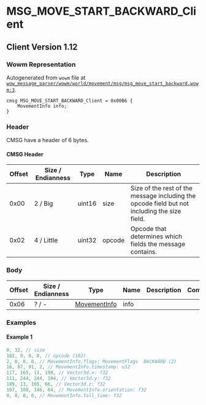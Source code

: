 # MSG_MOVE_START_BACKWARD_Client

## Client Version 1.12

### Wowm Representation

Autogenerated from `wowm` file at [`wow_message_parser/wowm/world/movement/msg/msg_move_start_backward.wowm:3`](https://github.com/gtker/wow_messages/tree/main/wow_message_parser/wowm/world/movement/msg/msg_move_start_backward.wowm#L3).
```rust,ignore
cmsg MSG_MOVE_START_BACKWARD_Client = 0x00B6 {
    MovementInfo info;
}
```
### Header

CMSG have a header of 6 bytes.

#### CMSG Header

| Offset | Size / Endianness | Type   | Name   | Description |
| ------ | ----------------- | ------ | ------ | ----------- |
| 0x00   | 2 / Big           | uint16 | size   | Size of the rest of the message including the opcode field but not including the size field.|
| 0x02   | 4 / Little        | uint32 | opcode | Opcode that determines which fields the message contains.|

### Body

| Offset | Size / Endianness | Type | Name | Description | Comment |
| ------ | ----------------- | ---- | ---- | ----------- | ------- |
| 0x06 | ? / - | [MovementInfo](movementinfo.md) | info |  |  |

### Examples

#### Example 1

```c
0, 32, // size
182, 0, 0, 0, // opcode (182)
2, 0, 0, 0, // MovementInfo.flags: MovementFlags  BACKWARD (2)
16, 87, 91, 2, // MovementInfo.timestamp: u32
117, 165, 11, 198, // Vector3d.x: f32
111, 244, 244, 194, // Vector3d.y: f32
189, 13, 165, 66, // Vector3d.z: f32
107, 108, 146, 64, // MovementInfo.orientation: f32
0, 0, 0, 0, // MovementInfo.fall_time: f32
```
